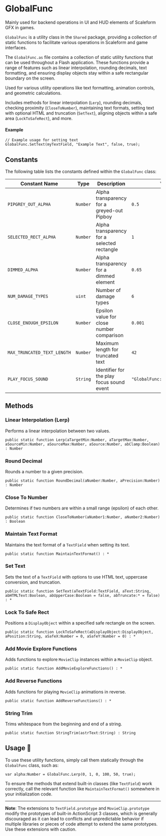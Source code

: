 # GlobalFunc
Mainly used for backend operations in UI and HUD elements of Scaleform GFX in games.

`GlobalFunc` is a utility class in the `Shared` package, providing a collection of static functions to facilitate various operations in Scaleform and game interfaces.

The `GlobalFunc.as` file contains a collection of static utility functions that can be used throughout a Flash application.
These functions provide a range of features such as linear interpolation, rounding decimals, text formatting, and ensuring display objects stay within a safe rectangular boundary on the screen.

Used for various utility operations like text formatting, animation controls, and geometric calculations.

Includes methods for linear interpolation (`Lerp`), rounding decimals, checking proximity (`CloseToNumber`), maintaining text formats, setting text with optional HTML and truncation (`SetText`), aligning objects within a safe area (`LockToSafeRect`), and more.


#### Example
```as3
// Example usage for setting text
GlobalFunc.SetText(myTextField, "Example Text", false, true);
```

## Constants

The following table lists the constants defined within the `GlobalFunc` class:

| Constant Name                | Type     | Description                                           | Value       |
| ---------------------------- | -------- | ----------------------------------------------------- | ----------- |
| `PIPGREY_OUT_ALPHA`          | `Number` | Alpha transparency for a greyed-out Pipboy            | `0.5`       |
| `SELECTED_RECT_ALPHA`        | `Number` | Alpha transparency for a selected rectangle           | `1`         |
| `DIMMED_ALPHA`               | `Number` | Alpha transparency for a dimmed element               | `0.65`      |
| `NUM_DAMAGE_TYPES`           | `uint`   | Number of damage types                                | `6`         |
| `CLOSE_ENOUGH_EPSILON`       | `Number` | Epsilon value for close number comparison             | `0.001`     |
| `MAX_TRUNCATED_TEXT_LENGTH`  | `Number` | Maximum length for truncated text                     | `42`        |
| `PLAY_FOCUS_SOUND`           | `String` | Identifier for the play focus sound event             | `"GlobalFunc::playFocusSound"` |

## Methods

### Linear Interpolation (Lerp)

Performs a linear interpolation between two values.

```as3
public static function Lerp(aTargetMin:Number, aTargetMax:Number, aSourceMin:Number, aSourceMax:Number, aSource:Number, abClamp:Boolean) : Number
```

### Round Decimal

Rounds a number to a given precision.

```as3
public static function RoundDecimal(aNumber:Number, aPrecision:Number) : Number
```

### Close To Number

Determines if two numbers are within a small range (epsilon) of each other.

```as3
public static function CloseToNumber(aNumber1:Number, aNumber2:Number) : Boolean
```

### Maintain Text Format

Maintains the text format of a `TextField` when setting its text.

```as3
public static function MaintainTextFormat() : *
```

### Set Text

Sets the text of a `TextField` with options to use HTML text, uppercase conversion, and truncation.

```as3
public static function SetText(aTextField:TextField, aText:String, abHTMLText:Boolean, abUpperCase:Boolean = false, abTruncate:* = false) : *
```

### Lock To Safe Rect

Positions a `DisplayObject` within a specified safe rectangle on the screen.

```as3
public static function LockToSafeRect(aDisplayObject:DisplayObject, aPosition:String, aSafeX:Number = 0, aSafeY:Number = 0) : *
```

### Add Movie Explore Functions

Adds functions to explore `MovieClip` instances within a `MovieClip` object.

```as3
public static function AddMovieExploreFunctions() : *
```

### Add Reverse Functions

Adds functions for playing `MovieClip` animations in reverse.

```as3
public static function AddReverseFunctions() : *
```

### String Trim

Trims whitespace from the beginning and end of a string.

```as3
public static function StringTrim(astrText:String) : String
```

## Usage 📝

To use these utility functions, simply call them statically through the `GlobalFunc` class, such as:

```as3
var alpha:Number = GlobalFunc.Lerp(0, 1, 0, 100, 50, true);
```

To ensure the methods that extend built-in classes (like `TextField`) work correctly, call the relevant function like `MaintainTextFormat()` somewhere in your initialization code.

---

**Note**: The extensions to `TextField.prototype` and `MovieClip.prototype` modify the prototypes of built-in ActionScript 3 classes, which is generally discouraged as it can lead to conflicts and unpredictable behavior if multiple libraries or pieces of code attempt to extend the same prototypes. Use these extensions with caution.
